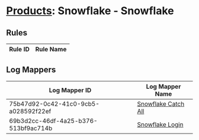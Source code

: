 # [Products](README.md): Snowflake - Snowflake

## Rules

|Rule ID|Rule Name|
|----|----|


## Log Mappers

|Log Mapper ID|Log Mapper Name|
|----|----|
|75b47d92-0c42-41c0-9cb5-a028592f22ef|[Snowflake Catch All](../mappings/75b47d92-0c42-41c0-9cb5-a028592f22ef.md)|
|69b3d2cc-46df-4a25-b376-513bf9ac714b|[Snowflake Login](../mappings/69b3d2cc-46df-4a25-b376-513bf9ac714b.md)|


